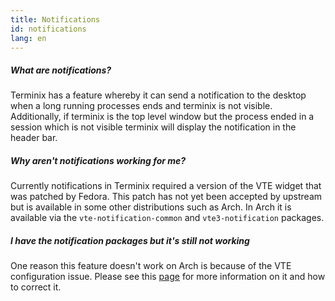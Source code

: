 ```yaml
---
title: Notifications
id: notifications
lang: en
---
```

##### What are notifications?

Terminix has a feature whereby it can send a notification to the desktop when a long running processes ends and terminix is not visible. Additionally, if terminix is the top level window but the process ended in a session which is not visible terminix will display the notification in the header bar.

##### Why aren't notifications working for me?

Currently notifications in Terminix required a version of the VTE widget that was patched by Fedora. This patch has not yet been accepted by upstream but is available in some other distributions such as Arch. In Arch it is available via the ```vte-notification-common``` and ```vte3-notification``` packages.

##### I have the notification packages but it's still not working

One reason this feature doesn't work on Arch is because of the VTE configuration issue. Please see this [page](https://github.com/gnunn1/terminix/wiki/VTE-Configuration-Issue) for more information on it and how to correct it.